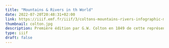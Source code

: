 ```yaml
---
title: "Mountains & Rivers in th World"
date: 2022-07-20T20:48:31+02:00
link: https://iiif.emf.fr/iiif/3/coltons-mountains-rivers-infographic-map.jp2/info.json 
thumbnail: colton.jpg
description: Première édition par G.W. Colton en 1849 de cette représention iconique des principales montagnes et rivières du monde.
type: iiif
draft: false
---
```



